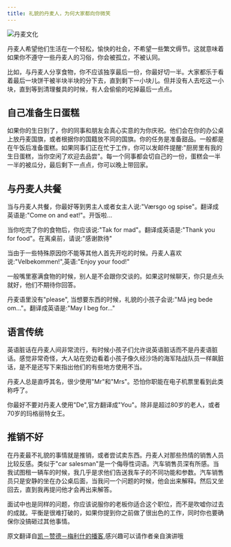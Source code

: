 ```yaml
---
title: 礼貌的丹麦人，为何大家都向你微笑
---
```

![丹麦文化](https://www.howtoliveindenmark.com/wp-content/uploads/2013/08/my_life_slider.jpg)

丹麦人希望他们生活在一个轻松，愉快的社会，不希望一些繁文缛节。这就意味着如果你不遵守一些丹麦人的习俗，你会被孤立，不被认同。

比如，与丹麦人分享食物，你不应该独享最后一份，你最好切一半。大家都乐于看着最后一块饼干被半块半块的分下去，直到剩下一小块儿。但并没有人去吃这一小块，直到等到清理餐具的时候，有人会偷偷的吃掉最后一点点。

## 自己准备生日蛋糕
如果你的生日到了，你的同事和朋友会真心实意的为你庆祝。他们会在你的办公桌上放丹麦国旗，或者根据你的国籍放不同的国旗。你的任务是准备甜品。一般都是在午饭后准备蛋糕。如果同事们正在忙于工作，你可以发邮件提醒:"厨房里有我的生日蛋糕，当你空闲了欢迎去品尝"。每一个同事都会切自己的一份，蛋糕会一半一半的被瓜分，最后剩下一点点，你可以晚上带回家。

## 与丹麦人共餐
当与丹麦人共餐，你最好等到男主人或者女主人说:"Værsgo og spise"。翻译成英语是:"Come on and eat!"。开饭啦...

当你吃完了你的食物后，你应该说:"Tak for mad"。翻译成英语是:"Thank you for food"。在离桌前，请说:"感谢款待"

当由于一些特殊原因你不能等其他人首先开吃的时候。丹麦人喜欢说:"Velbekommen!",英语:"Enjoy your food!"

一般嘴里塞满食物的时候，别人是不会跟你交谈的。如果这时候聊天，你只是点头就好，他们不期待你回答。

丹麦语里没有"please", 当想要东西的时候，礼貌的小孩子会说:"Må jeg bede om…"。翻译成英语是:"May I beg for…"

## 语言传统
英语脏话在丹麦人间非常流行，有时候小孩子们允许说英语脏话而不是丹麦语脏话。感觉非常奇怪，大人站在旁边看着小孩子像久经沙场的海军陆战队员一样飙脏话，是不是还写下来指出他们的有些地方使用不当。

丹麦人总是直呼其名，很少使用"Mr"和"Mrs"。恐怕你职能在电子机票里看到此类称呼了。

你最好不要对丹麦人使用"De",官方翻译成"You"。除非是超过80岁的老人，或者70岁的玛格丽特女王。

## 推销不好
在丹麦最不礼貌的事情就是推销，或者尝试卖东西。丹麦人对那些热情的销售人员比较反感。类似于"car salesman"是一个侮辱性词语。汽车销售员深有所感。当我试图租一辆车的时候，我几乎是求他们告送我车子的不同功能和参数。汽车销售员只是安静的坐在办公桌后面，当我问一个问题的时候，他会出来解释。然后又坐回去，直到我再提问他才会再出来解答。

面试中也是同样的问题，你应该说服你的老板你适合这个职位，而不是吹嘘你过去的成就。平衡是很难打破的，如果你提到你之前做了很出色的工作，同时你也要确保你没搞砸过其他事情。


原文翻译自[凯－赞德－梅利什的播客](https://www.howtoliveindenmark.com/stories-about-life-in-denmark/danish-manners-expatriates-in-denmark/),感兴趣可以请作者亲自演讲哦
